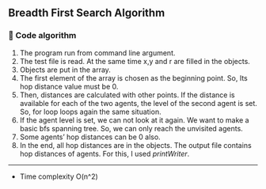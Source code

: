 
<h2>Breadth First Search Algorithm</h2>
<div>
<h3>📃 Code algorithm </h3>
<ol>
<li>The program run from command line argument.</li>
<li>The test file is read. At the same time x,y and r are filled in the objects.</li>
<li>Objects are put in the array.</li>
<li>The first element of the array is chosen as the beginning point. So, Its hop distance value must be 0.</li>
<li>Then, distances are calculated with other points. If the distance is available for each of the two agents, the level of the second agent is set. So, for loop loops again the same situation.</li>
<li>If the agent level is set, we can not look at it again. We want to make a basic bfs spanning tree. So, we can only reach the unvisited agents.</li>
<li>Some agents’ hop distances can be 0 also.</li>
<li>In the end, all hop distances are in the objects. The output file contains hop distances of agents. For this, I used  <i>printWriter</i>.</li>
</ol>

</div>
<hr>
<ul>
<li>Time complexity O(n^2)</li>
</ul>
	



